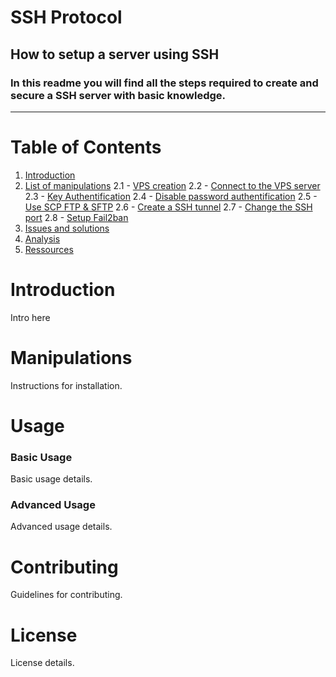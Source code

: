 # **SSH Protocol**
## How to setup a server using SSH
### In this readme you will find all the steps required to create and secure a SSH server with basic knowledge.
- - - 
# Table of Contents
1. [Introduction](#introduction)
2. [List of manipulations](#manipulations)
2.1   - [VPS creation](#vps)
2.2   - [Connect to the VPS server](#connecttovps)
2.3   - [Key Authentification](#keyauth)
2.4   - [Disable password authentification](#disablepasswordauth)
2.5   - [Use SCP FTP & SFTP](#usescpftpandsftp)
2.6   - [Create a SSH tunnel](#createsshtunnel)
2.7   - [Change the SSH port](#changesshport)
2.8   - [Setup Fail2ban](#setupfail2ban)
4. [Issues and solutions](#issuesandsolutions)
5. [Analysis](#analysis)
6. [Ressources](#ressources)

# Introduction
Intro here

# Manipulations
Instructions for installation.

# Usage
### Basic Usage
Basic usage details.

### Advanced Usage
Advanced usage details.

# Contributing
Guidelines for contributing.

# License
License details.


